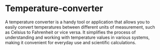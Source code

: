 # Temperature-converter

A temperature converter is a handy tool or application that allows you to easily convert temperatures between different units of measurement, such as Celsius to Fahrenheit or vice versa. It simplifies the process of understanding and working with temperature values in various systems, making it convenient for everyday use and scientific calculations.
